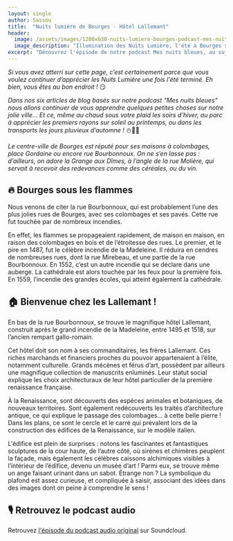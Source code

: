 ```yaml
---
layout: single
author: Sassou
title:  "Nuits lumière de Bourges - Hôtel Lallemant"
header:
  image: /assets/images/1200x630-nuits-lumiere-bourges-podcast-mes-nuits-bleues-patrimoine-illumination-hotel-lallemant.jpg
  image_description: "Illumination des Nuits Lumière, l'été à Bourges sur la façade l'Hôtel Lallemant."
excerpt: "Découvrez l'épisode de notre podcast Mes nuits bleues, au sujet des projection sur la façade de l'hôtel Lallemant à Bourges."
---
```


*Si vous avez atterri sur cette page, c’est certainement parce que vous voulez continuer d’apprécier les Nuits Lumière une fois l'été terminé. Eh bien, vous êtes au bon endroit !* 😏

*Dans nos six articles de blog basés sur notre podcast “Mes nuits bleues”  nous allons continuer de vous apprendre quelques petites choses sur notre jolie ville… Et ce, même au chaud sous votre plaid les soirs d’hiver, au parc à apprécier les premiers rayons sur soleil au printemps, ou dans les transports les jours pluvieux d’automne !* ☃️🌷🍂

*Le centre-ville de Bourges est réputé pour ses maisons à colombages, place Gordaine ou encore rue Bourbonnoux. On ne s’en lasse pas : d’ailleurs, on adore la Grange aux Dîmes, à l’angle de la rue Molière, qui servait à recevoir des redevances comme des céréales, ou du vin.*



## 🔥 Bourges sous les flammes

Nous venons de citer la rue Bourbonnoux, qui est probablement l’une des plus jolies rues de Bourges, avec ses colombages et ses pavés. Cette rue fut touchée par de nombreux incendies.

En effet, les flammes se propageaient rapidement, de maison en maison, en raison des colombages en bois et de l’étroitesse des rues. Le premier, et le pire en 1487, fut le célèbre incendie de la Madeleine. Il réduira en cendres de nombreuses rues, dont la rue Mirebeau, et une partie de la rue Bourbonnoux. En 1552, c’est un autre incendie qui se déclare dans une auberge. La cathédrale est alors touchée par les feux pour la première fois. En 1559, l’incendie des grandes écoles, qui atteint également la cathédrale.



## 🏠 Bienvenue chez les Lallemant !

En bas de la rue Bourbonnoux, se trouve le magnifique hôtel Lallemant, construit après le grand incendie de la Madeleine, entre 1495 et 1518, sur l’ancien rempart gallo-romain.

Cet hôtel doit son nom à ses commanditaires, les frères Lallemant. Ces riches marchands et financiers proches du pouvoir appartenaient à l’élite, notamment culturelle. Grands mécènes et férus d’art, possèdent par ailleurs une magnifique collection de manuscrits enluminés. Leur statut social explique les choix architecturaux de leur hôtel particulier de la première renaissance française.

À la Renaissance, sont découverts des espèces animales et botaniques, de nouveaux territoires. Sont également redécouverts les traités d’architecture antique, ce qui explique le passage des colombages… à cette belle pierre ! Dans les plans, ce sont le cercle et le carré qui prévalent lors de la construction des édifices de la Renaissance, sur le modèle italien.

L'édifice est plein de surprises : notons les fascinantes et fantastiques sculptures de la cour haute, de l’autre côté, où sirènes et chimères peuplent la façade, mais également les célèbres caissons alchimiques visibles à l’intérieur de l’édifice, devenu un musée d’art ! Parmi eux, se trouve même un ange faisant urinant dans un sabot. Étrange non ? La symbolique du plafond est assez curieuse, et compliquée à saisir, associant des idées dans des images dont on peine à comprendre le sens !


## 🎙 Retrouvez le podcast audio

Retrouvez [l'épisode du podcast audio original](https://soundcloud.com/lesmysteresdebourges/3-bourges-renaissant-hotel-lallemant) sur Soundcloud.